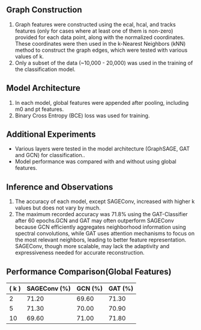 ## Graph Construction

1. Graph features were constructed using the ecal, hcal, and tracks features (only for cases where at least one of them is non-zero) provided for each data point, along with the normalized coordinates. These coordinates were then used in the k-Nearest Neighbors (kNN) method to construct the graph edges, which were tested with various values of k.
2. Only a subset of the data (~10,000 - 20,000) was used in the training of the classification model.

## Model Architecture

1. In each model, global features were appended after pooling, including m0 and pt features.
2. Binary Cross Entropy (BCE) loss was used for training.

## Additional Experiments

- Various layers were tested in the model architecture (GraphSAGE, GAT and GCN) for classification..
- Model performance was compared with and without using global features.

## Inference and Observations

1. The accuracy of each model, except SAGEConv, increased with higher k values but does not vary by much.
2. The maximum recorded accuracy was 71.8% using the GAT-Classifier after 60 epochs.GCN and GAT may often outperform SAGEConv because GCN efficiently aggregates neighborhood information using spectral convolutions, while GAT uses attention mechanisms to focus on the most relevant neighbors, leading to better feature representation. SAGEConv, though more scalable, may lack the adaptivity and expressiveness needed for accurate reconstruction.

## Performance Comparison(Global Features)

| \( k \) | SAGEConv (%) | GCN (%) | GAT (%) |
|----------|--------------|----------|---------|
| 2        | 71.20        | 69.60    | 71.30   |
| 5        | 71.30        | 70.00    | 70.90   |
| 10       | 69.60        | 71.00    | 71.80   |
